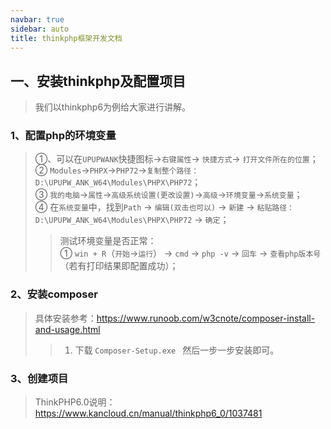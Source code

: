 ```yaml
---
navbar: true
sidebar: auto
title: thinkphp框架开发文档
---
```


## 一、安装thinkphp及配置项目
> 我们以thinkphp6为例给大家进行讲解。
### 1、配置php的环境变量
> ①、可以在`UPUPWANK`快捷图标->`右键属性`-> `快捷方式`-> `打开文件所在的位置`；<br/>
> ② `Modules`->`PHPX`->`PHP72`->`复制整个路径：D:\UPUPW_ANK_W64\Modules\PHPX\PHP72`；<br/>
> ③ `我的电脑`->`属性`->`高级系统设置(更改设置)`->`高级`->`环境变量`->`系统变量`；<br/>
> ④ 在`系统变量`中，找到`Path` -> `编辑(双击也可以)` -> `新建` -> `粘贴路径：D:\UPUPW_ANK_W64\Modules\PHPX\PHP72` -> `确定`；<br/>
>> 测试环境变量是否正常：<br/>
>> ① `win + R`（`开始`->`运行`） -> `cmd` -> `php -v` -> `回车` -> `查看php版本号`（若有打印结果即配置成功）；<br/>

### 2、安装composer
> 具体安装参考：<https://www.runoob.com/w3cnote/composer-install-and-usage.html>  <br/>
>> 1. 下载 `Composer-Setup.exe ` 然后一步一步安装即可。

### 3、创建项目
> ThinkPHP6.0说明：<https://www.kancloud.cn/manual/thinkphp6_0/1037481> <br/>
